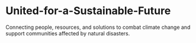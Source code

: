 # United-for-a-Sustainable-Future
Connecting people, resources, and solutions to combat climate change and support communities affected by natural disasters.
